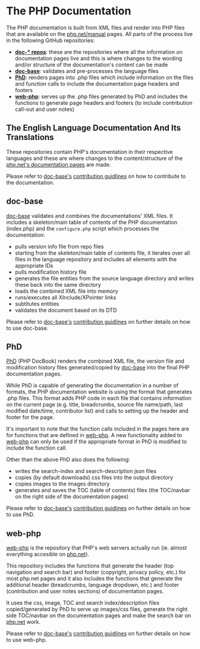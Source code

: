 # The PHP Documentation

The PHP documentation is built from XML files and render into PHP files
that are available on the [php.net/manual](https://php.net/manual/en) pages.
All parts of the process live in the following GitHub repositories:

- [**doc-\* repos**](#the-english-language-documentation-and-its-translations):
   these are the repositories where all the information on documentation pages live
   and this is where changes to the wording and/or structure
   of the documentation's content can be made
- [**doc-base**](#doc-base): validates and pre-processes the language files
- [**PhD**](#phd): renders pages into .php files which include information on the files
   and function calls to include the documentation page headers and footers
- [**web-php**](#web-php): serves up the .php files generated by PhD
   and includes the functions to generate page headers and footers
   (to include contribution call-out and user notes)

## The English Language Documentation And Its Translations

These repositories contain PHP's documentation in their respective languages
and these are where changes to the content/structure
of the [php.net's documentation pages](https://www.php.net/docs.php) are made.

Please refer to [doc-base's](https://github.com/php/doc-base)
[contribution guidlines](https://github.com/php/doc-base/blob/master/CONTRIBUTING_DOCS.md)
on how to contribute to the documentation.

## doc-base

[doc-base](https://github.com/php/doc-base) validates and combines the documentations' XML files.
It includes a skeleton/main table of contents of the PHP documentation (index.php)
and the `configure.php` script which processes the documentation:
- pulls version info file from repo files
- starting from the skeleton/main table of contents file, it iterates over all files in the language repository and includes all elements with the appropriate IDs
- pulls modification history file
- generates the file entities from the source language directory and writes these back into the same directory
- loads the combined XML file into memory
- runs/executes all XInclude/XPointer links
- subtitutes entities
- validates the document based on its DTD

Please refer to [doc-base's](https://github.com/php/doc-base)
[contribution guidlines](https://github.com/php/doc-base/blob/master/CONTRIBUTING_DOCS.md)
on further details on how to use doc-base.

## PhD

[PhD](https://github.com/php/phd) (PHP DocBook) renders the combined XML file,
the version file and modification history files generated/copied by [doc-base](https://github.com/php/doc-base)
into the final PHP documentation pages.

While PhD is capable of generating the documentation in a number of formats,
the PHP documentation website is using the format that generates .php files.
This format adds PHP code in each file that contains information on the current page
(e.g. title, breadcrumbs, source file name/path, last modified date/time, contributor list)
and calls to setting up the header and footer for the page.

It's important to note that the function calls included in the pages here
are for functions that are defined in [web-php](https://github.com/php/web-php).
A new functionality added to [web-php](https://github.com/php/web-php) can only be used
if the appropriate format in PhD is modified to include the function call.

Other than the above PhD also does the following:
- writes the search-index and search-description json files
- copies (by default downloads) css files into the output directory
- copies images to the images directory
- generates and saves the TOC (table of contents) files
 (the TOC/navbar on the right side of the documentation pages)

Please refer to [doc-base's](https://github.com/php/doc-base)
[contribution guidlines](https://github.com/php/doc-base/blob/master/CONTRIBUTING_DOCS.md)
on further details on how to use PhD.

## web-php

[web-php](https://github.com/php/web-php) is the repository that PHP's web servers actually run
(ie. almost everything accesible on [php.net](https://php.net)).

This repository includes the functions that generate the header (top navigation and search bar)
and footer (copyright, privacy policy, etc.) for most php.net pages
and it also includes the functions that generate the additional header (breadcrumbs, language dropdown, etc.)
and footer (contribution and user notes sections) of documentation pages.

It uses the css, image, TOC and search index/description files copied/generated by PhD
to serve up images/css files, generate the right side TOC/navbar on the documentation pages
and make the search bar on [php.net](https://php.net) work.

Please refer to [doc-base's](https://github.com/php/doc-base)
[contribution guidlines](https://github.com/php/doc-base/CONTRIBUTING_DOCS.md)
on further details on how to use web-php.
